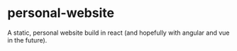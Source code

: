 # personal-website
A static, personal website build in react (and hopefully with angular and vue in the future).
